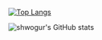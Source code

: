 [![Top Langs](https://github-readme-stats.vercel.app/api/top-langs/?username=shwogur&layout=compact)](https://github.com/anuraghazra/github-readme-stats)

![shwogur's GitHub stats](https://github-readme-stats.vercel.app/api?username=shwogur&show_icons=true&theme=gruvbox)

